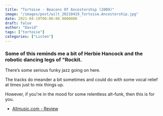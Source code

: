 ```yaml
---
title: "Tortoise - Beacons Of Ancestorship (2009)"
image: "/images/post/wilt_20210419_Tortoise.Ancestorship.jpg"
date: 2021-04-19T00:00:00.0000000
draft: false
author: "David"
tags: ["tortoise"]
categories: ["Listen"]
---
```

### Some of this reminds me a bit of Herbie Hancock and the robotic dancing legs of "Rockit.   
There’s some serious funky jazz going on here. 

 The tracks do meander a bit sometimes and could do with some vocal relief at times just to mix things up.

 However, if you're in the mood for some relentless alt-funk, then this is for you.

-  [Allmusic.com - Review](https://www.allmusic.com/album/beacons-of-ancestorship-mw0000815965)
